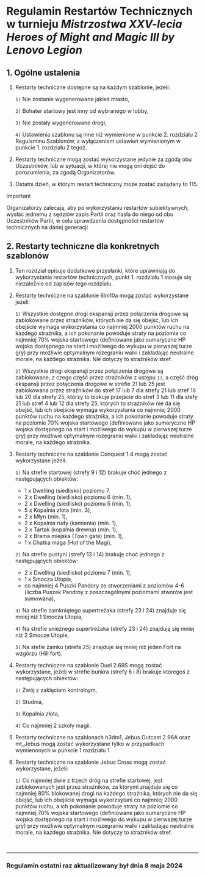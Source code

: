 # Regulamin Restartów Technicznych w turnieju *Mistrzostwa XXV-lecia Heroes of Might and Magic III by Lenovo Legion*

## 1. Ogólne ustalenia

1. Restarty techniczne dostępne są na każdym szablonie, jeżeli:

    `1)` Nie zostanie wygenerowane jakieś miasto,

    `2)` Bohater startowy jest inny od wybranego w lobby,

    `3)` Nie zostały wygenerowane drogi,

    `4)` Ustawienia szablonu są inne niż wymienione w punkcie 2. rozdziału 2 Regulaminu Szablonów, z wyłączeniem ustawień wymienionym w punkcie 1. rozdziału 2 tegoż.

2. Restarty techniczne mogą zostać wykorzystane jedynie za zgodą obu Uczestników, lub w sytuacji, w której nie mogą oni dojść do porozumienia, za zgodą Organizatorów.

3. Ostatni dzień, w którym restart techniczny może zostać zażądany to 115.

> [!IMPORTANT]
> Organizatorzy zalecają, aby po wykorzystaniu restartów subiektywnych, wysłac jednemu z sędziów zapis Partii oraz hasła do niego od obu Uczestników Partii, w celu sprawdzenia dostępności restartów technicznych na danej generacji

## 2. Restarty techniczne dla konkretnych szablonów

1. Ten rozdział opisuje dodatkowe przesłanki, które uprawniają do wykorzystania restartów technicznych, punkt 1. rozdziału 1 stosuje się niezależnie od zapisów tego rozdziału.

2. Restarty techniczne na szablonie 6lm10a mogą zostać wykorzystane jeżeli:

    `1)` Wszystkie dostępne drogi ekspansji przez połączenia drogowe są zablokowane przez strażników, których nie da się obejść, lub ich obejście wymaga wykorzystania co najmniej 2000 punktów ruchu na każdego strażnika, a ich pokonanie powoduje straty na poziomie co najmniej 70% wojska startowego (definiowane jako sumaryczne HP wojska dostępnego na start i możliwego do wykupu w pierwszej turze gry) przy możliwie optymalnym rozegraniu walki i zakładając neutralne morale, na każdego strażnika. Nie dotyczy to strażników stref.

    `2)` Wszystkie drogi ekspansji przez połączenia drogowe są zablokowane, z czego część przez strażników z ustępu `1)`, a część dróg ekspansji przez połączenia drogowe w strefie 21 lub 25 jest zablokowana przez strażników do stref 17 lub 7 dla strefy 21 lub stref 16 lub 20 dla strefy 25, którzy to blokuje przejście do stref 3 lub 11 dla stefy 21 lub stref 4 lub 12 dla strefy 25, których to strażników nie da się obejść, lub ich obejście wymaga wykorzystania co najmniej 2000 punktów ruchu na każdego strażnika, a ich pokonanie powoduje straty na poziomie 70% wojska startowego (definiowane jako sumaryczne HP wojska dostępnego na start i możliwego do wykupu w pierwszej turze gry) przy możliwie optymalnym rozegraniu walki i zakładając neutralne morale, na każdego strażnika.

3. Restarty techniczne na szablonie Conquest 1.4 mogą zostać wykorzystane jeżeli:

    `1)` Na strefie startowej (strefy 9 i 12) brakuje choć jednego z następujących obiektów:
    - 1 x Dwelling (siedlisko) poziomu 7,
    - 2 x Dwelling (siedlisko) poziomu 6 (min. 1),
    - 2 x Dwelling (siedlisko) poziomu 5 (min. 1),
    - 5 x Kopalnia złota (min. 3),
    - 2 x Młyn (min. 1),
    - 2 x Kopalnia rudy (kamienia) (min. 1),
    - 2 x Tartak (kopalnia drewna) (min. 1),
    - 2 x Brama miejska (Town gate) (min. 1),
    - 1 x Chatka maga (Hut of the Magi),

    `2)` Na strefie pustyni (strefy 13 i 14) brakuje choć jednego z następujących obiektów:

    - 2 x Dwelling (siedlisko) poziomu 7 (min. 1),
    - 1 x Smocza Utopia,
    - co najmniej 4 Puszki Pandory ze stworzeniami z poziomów 4-6 (liczba Puszek Pandroy z poszczególnymi poziomami stworów jest sumowana),

    `3)` Na strefie zamkniętego supertreżaka (strefy 23 i 24) znajduje się mniej niż 1 Smocza Utopia,

    `4)` Na strefie snieżnego supertreżaka (strefy 23 i 24) znajdują się mniej niż 2 Smocze Utopie,

    `5)` Na stefie zamku (strefa 25) znajduje się mniej niż jeden Fort na wzgórzu (Hill fort).

4. Restarty techniczne na szablonie Duel 2.69S mogą zostać wykorzystane, jeżeli w strefie bunkra (strefy 6 i 8) brakuje któregoś z następujących obiektów:

    `1)` Zwój z zaklęciem kontrolnym,

    `2)` Studnia,

    `3)` Kopalnia złota,

    `4)` Co najmniej 2 szkoły magii.

5. Restarty techniczne na szablonach h3dm1, Jebus Outcast 2.96A oraz mt_Jebus mogą zostać wykorzystane tylko w przypadkach wymienonych w punkcie 1 rozdziału 1.

6. Restarty techniczne na szablonie Jebus Cross mogą zostać wykorzystane, jeżeli:

    `1)` Co najmniej dwie z trzech dróg na strefie startowej, jest zablokowanych jest przez strażników, za którymi znajduje się co najmniej 80% blokowanej drogi na każdego strażnika, których nie da się obejść, lub ich obejście wymaga wykorzsytani co najmniej 2000 punktów ruchu, a ich pokonanie powoduje straty na poziomie co najmniej 70% wojska startowego (definiowane jako sumaryczne HP wojska dostępnego na start i możliwego do wykupu w pierwszej turze gry) przy możliwie optymalnym rozegraniu walki i zakładając neutralne morale, na każdego strażnika. Nie dotyczy to strażników stref.

<br/>
<hr>

### Regulamin ostatni raz aktualizowany był dnia 8 maja 2024
